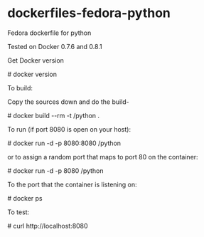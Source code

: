 dockerfiles-fedora-python
=========================

Fedora dockerfile for python

Tested on Docker 0.7.6 and 0.8.1

Get Docker version

\# docker version

To build:

Copy the sources down and do the build-

\# docker build --rm -t <username>/python .

To run (if port 8080 is open on your host):

\# docker run -d -p 8080:8080 <username>/python

or to assign a random port that maps to port 80 on the container:

\# docker run -d -p 8080 <username>/python

To the port that the container is listening on:

\# docker ps

To test:

\# curl http://localhost:8080
